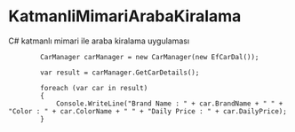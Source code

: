 # KatmanliMimariArabaKiralama
C# katmanlı mimari ile araba kiralama uygulaması


            
            CarManager carManager = new CarManager(new EfCarDal());

            var result = carManager.GetCarDetails();

            foreach (var car in result)
            {
                Console.WriteLine("Brand Name : " + car.BrandName + " " + "Color : " + car.ColorName + " " + "Daily Price : " + car.DailyPrice);
            }
